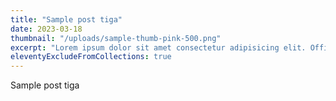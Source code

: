 ```yaml
---
title: "Sample post tiga"
date: 2023-03-18
thumbnail: "/uploads/sample-thumb-pink-500.png"
excerpt: "Lorem ipsum dolor sit amet consectetur adipisicing elit. Officiis eligendi fugit obcaecati temporibus magnam voluptas dicta aliquam, quos ipsum blanditiis nobis vitae sunt veritatis corporis odit voluptatum dolorem dolore saepe."
eleventyExcludeFromCollections: true
---
```


Sample post tiga
